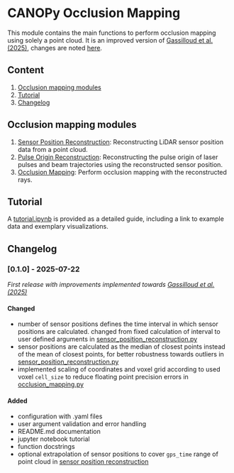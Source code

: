 # CANOPy Occlusion Mapping

This module contains the main functions to perform occlusion mapping using solely a point cloud. It is an improved version of [Gassilloud et al. (2025)](https://www.sciencedirect.com/science/article/pii/S1569843225001402), changes are noted [here](#changelog).


## Content
1. [Occlusion mapping modules](#occlusion-mapping-modules)
2. [Tutorial](#tutorial)
3. [Changelog](#changelog)


## Occlusion mapping modules
1. [Sensor Position Reconstruction](./sensor_position_reconstruction.py): Reconstructing LiDAR sensor position data from a point cloud.
2. [Pulse Origin Reconstruction](./pulse_origin_reconstruction.py): Reconstructing the pulse origin of laser pulses and beam trajectories using the reconstructed sensor position.
3. [Occlusion Mapping](./occlusion_mapping.py): Perform occlusion mapping with the reconstructed rays.


## Tutorial
A [tutorial.ipynb](./tutorial.ipynb) is provided as a detailed guide, including a link to example data and exemplary visualizations.


## Changelog

### [0.1.0] - 2025-07-22

_First release with improvements implemented towards [Gassilloud et al. (2025)](https://www.sciencedirect.com/science/article/pii/S1569843225001402)_

#### Changed
   * number of sensor positions defines the time interval in which sensor positions are calculated. changed from fixed calculation of interval to user defined arguments in [sensor_position_reconstruction.py](./sensor_position_reconstruction.py)
   * sensor positions are calculated as the median of closest points instead of the mean of closest points, for better robustness towards outliers in [sensor_position_reconstruction.py](./sensor_position_reconstruction.py)
   * implemented scaling of coordinates and voxel grid according to used voxel `cell_size` to reduce floating point precision errors in [occlusion_mapping.py](./occlusion_mapping.py)

#### Added
   * configuration with .yaml files
   * user argument validation and error handling
   * README.md documentation
   * jupyter notebook tutorial
   * function docstrings
   * optional extrapolation of sensor positions to cover `gps_time` range of point cloud in [sensor position reconstruction](./sensor_position_reconstruction.py)